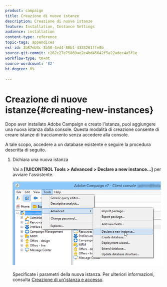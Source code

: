 ```yaml
---
product: campaign
title: Creazione di nuove istanze
description: Creazione di nuove istanze
feature: Installation, Instance Settings
audience: installation
content-type: reference
topic-tags: appendices
exl-id: 3b87eb3c-3b50-4ed4-80b1-4333261ffe0b
source-git-commit: c262c27e75869ae2e4bd45642f5a22adec4a5f1e
workflow-type: tm+mt
source-wordcount: '82'
ht-degree: 0%

---
```


# Creazione di nuove istanze{#creating-new-instances}



Dopo aver installato Adobe Campaign e creato l’istanza, puoi aggiungere una nuova istanza dalla console. Questa modalità di creazione consente di creare istanze di tracciamento senza accedere alla console.

A tale scopo, accedere a un database esistente e seguire la procedura descritta di seguito.

1. Dichiara una nuova istanza

   Vai a **[!UICONTROL Tools > Advanced > Declare a new instance...]** per avviare l&#39;assistente.

   ![](assets/s_ncs_install_declare_instance_menu.png)

   Specificate i parametri della nuova istanza. Per ulteriori informazioni, consulta [Creazione di un&#39;istanza e accesso](../../installation/using/creating-an-instance-and-logging-on.md).
